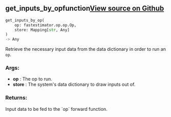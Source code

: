 ## get_inputs_by_op<span class="tag">function</span><a class="sourcelink" href=https://github.com/fastestimator/fastestimator/blob/r1.1/fastestimator/op/op.py/#L77-L95>View source on Github</a>
```python
get_inputs_by_op(
	op: fastestimator.op.op.Op,
	store: Mapping[str, Any]
)
-> Any
```
Retrieve the necessary input data from the data dictionary in order to run an `op`.


<h3>Args:</h3>

* **op** :  The op to run.
* **store** :  The system's data dictionary to draw inputs out of.

<h3>Returns:</h3>
    Input data to be fed to the `op` forward function.

